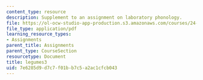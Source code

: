 ```yaml
---
content_type: resource
description: Supplement to an assignment on laboratory phonology.
file: https://ol-ocw-studio-app-production.s3.amazonaws.com/courses/24-910-topics-in-linguistic-theory-laboratory-phonology-spring-2007/7e6285d9d7c7f01bb7c5a2ac1cfcb043_legumes3.pdf
file_type: application/pdf
learning_resource_types:
- Assignments
parent_title: Assignments
parent_type: CourseSection
resourcetype: Document
title: legumes3
uid: 7e6285d9-d7c7-f01b-b7c5-a2ac1cfcb043
---
```

